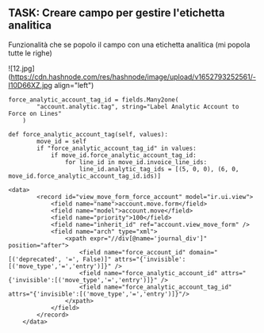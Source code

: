 ## TASK: Creare campo per gestire l'etichetta analitica
Funzionalità che se popolo il campo con una etichetta analitica (mi popola tutte le righe)


![12.jpg](https://cdn.hashnode.com/res/hashnode/image/upload/v1652793252561/-I10D66XZ.jpg align="left")

```
force_analytic_account_tag_id = fields.Many2one(
        "account.analytic.tag", string="Label Analytic Account to Force on Lines"
    )
```
```
def force_analytic_account_tag(self, values):
        move_id = self
        if "force_analytic_account_tag_id" in values:
            if move_id.force_analytic_account_tag_id:
                for line_id in move_id.invoice_line_ids:
                    line_id.analytic_tag_ids = [(5, 0, 0), (6, 0, move_id.force_analytic_account_tag_id.ids)]
```

```
<data>
		<record id="view_move_form_force_account" model="ir.ui.view">
			<field name="name">account.move.form</field>
			<field name="model">account.move</field>
			<field name="priority">100</field>
			<field name="inherit_id" ref="account.view_move_form" />
			<field name="arch" type="xml">
				<xpath expr="//div[@name='journal_div']" position="after">
					<field name="force_account_id" domain="[('deprecated', '=', False)]" attrs="{'invisible':[('move_type','=','entry')]}" />
					<field name="force_analytic_account_id" attrs="{'invisible':[('move_type','=','entry')]}" />
					<field name="force_analytic_account_tag_id" attrs="{'invisible':[('move_type','=','entry')]}"/>
				</xpath>
			</field>
		</record>
	</data>
```